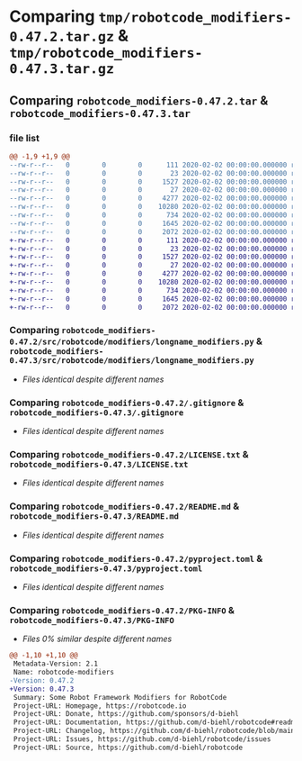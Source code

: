 # Comparing `tmp/robotcode_modifiers-0.47.2.tar.gz` & `tmp/robotcode_modifiers-0.47.3.tar.gz`

## Comparing `robotcode_modifiers-0.47.2.tar` & `robotcode_modifiers-0.47.3.tar`

### file list

```diff
@@ -1,9 +1,9 @@
--rw-r--r--   0        0        0      111 2020-02-02 00:00:00.000000 robotcode_modifiers-0.47.2/src/robotcode/modifiers/__init__.py
--rw-r--r--   0        0        0       23 2020-02-02 00:00:00.000000 robotcode_modifiers-0.47.2/src/robotcode/modifiers/__version__.py
--rw-r--r--   0        0        0     1527 2020-02-02 00:00:00.000000 robotcode_modifiers-0.47.2/src/robotcode/modifiers/longname_modifiers.py
--rw-r--r--   0        0        0       27 2020-02-02 00:00:00.000000 robotcode_modifiers-0.47.2/src/robotcode/modifiers/py.typed
--rw-r--r--   0        0        0     4277 2020-02-02 00:00:00.000000 robotcode_modifiers-0.47.2/.gitignore
--rw-r--r--   0        0        0    10280 2020-02-02 00:00:00.000000 robotcode_modifiers-0.47.2/LICENSE.txt
--rw-r--r--   0        0        0      734 2020-02-02 00:00:00.000000 robotcode_modifiers-0.47.2/README.md
--rw-r--r--   0        0        0     1645 2020-02-02 00:00:00.000000 robotcode_modifiers-0.47.2/pyproject.toml
--rw-r--r--   0        0        0     2072 2020-02-02 00:00:00.000000 robotcode_modifiers-0.47.2/PKG-INFO
+-rw-r--r--   0        0        0      111 2020-02-02 00:00:00.000000 robotcode_modifiers-0.47.3/src/robotcode/modifiers/__init__.py
+-rw-r--r--   0        0        0       23 2020-02-02 00:00:00.000000 robotcode_modifiers-0.47.3/src/robotcode/modifiers/__version__.py
+-rw-r--r--   0        0        0     1527 2020-02-02 00:00:00.000000 robotcode_modifiers-0.47.3/src/robotcode/modifiers/longname_modifiers.py
+-rw-r--r--   0        0        0       27 2020-02-02 00:00:00.000000 robotcode_modifiers-0.47.3/src/robotcode/modifiers/py.typed
+-rw-r--r--   0        0        0     4277 2020-02-02 00:00:00.000000 robotcode_modifiers-0.47.3/.gitignore
+-rw-r--r--   0        0        0    10280 2020-02-02 00:00:00.000000 robotcode_modifiers-0.47.3/LICENSE.txt
+-rw-r--r--   0        0        0      734 2020-02-02 00:00:00.000000 robotcode_modifiers-0.47.3/README.md
+-rw-r--r--   0        0        0     1645 2020-02-02 00:00:00.000000 robotcode_modifiers-0.47.3/pyproject.toml
+-rw-r--r--   0        0        0     2072 2020-02-02 00:00:00.000000 robotcode_modifiers-0.47.3/PKG-INFO
```

### Comparing `robotcode_modifiers-0.47.2/src/robotcode/modifiers/longname_modifiers.py` & `robotcode_modifiers-0.47.3/src/robotcode/modifiers/longname_modifiers.py`

 * *Files identical despite different names*

### Comparing `robotcode_modifiers-0.47.2/.gitignore` & `robotcode_modifiers-0.47.3/.gitignore`

 * *Files identical despite different names*

### Comparing `robotcode_modifiers-0.47.2/LICENSE.txt` & `robotcode_modifiers-0.47.3/LICENSE.txt`

 * *Files identical despite different names*

### Comparing `robotcode_modifiers-0.47.2/README.md` & `robotcode_modifiers-0.47.3/README.md`

 * *Files identical despite different names*

### Comparing `robotcode_modifiers-0.47.2/pyproject.toml` & `robotcode_modifiers-0.47.3/pyproject.toml`

 * *Files identical despite different names*

### Comparing `robotcode_modifiers-0.47.2/PKG-INFO` & `robotcode_modifiers-0.47.3/PKG-INFO`

 * *Files 0% similar despite different names*

```diff
@@ -1,10 +1,10 @@
 Metadata-Version: 2.1
 Name: robotcode-modifiers
-Version: 0.47.2
+Version: 0.47.3
 Summary: Some Robot Framework Modifiers for RobotCode
 Project-URL: Homepage, https://robotcode.io
 Project-URL: Donate, https://github.com/sponsors/d-biehl
 Project-URL: Documentation, https://github.com/d-biehl/robotcode#readme
 Project-URL: Changelog, https://github.com/d-biehl/robotcode/blob/main/CHANGELOG.md
 Project-URL: Issues, https://github.com/d-biehl/robotcode/issues
 Project-URL: Source, https://github.com/d-biehl/robotcode
```

